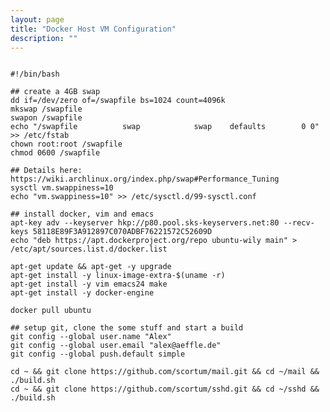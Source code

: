 ```yaml
---
layout: page
title: "Docker Host VM Configuration"
description: ""
---
```







<pre><code>
#!/bin/bash

## create a 4GB swap
dd if=/dev/zero of=/swapfile bs=1024 count=4096k
mkswap /swapfile
swapon /swapfile
echo "/swapfile          swap            swap    defaults        0 0" >> /etc/fstab
chown root:root /swapfile 
chmod 0600 /swapfile

## Details here: https://wiki.archlinux.org/index.php/swap#Performance_Tuning
sysctl vm.swappiness=10
echo "vm.swappiness=10" >> /etc/sysctl.d/99-sysctl.conf

## install docker, vim and emacs
apt-key adv --keyserver hkp://p80.pool.sks-keyservers.net:80 --recv-keys 58118E89F3A912897C070ADBF76221572C52609D
echo "deb https://apt.dockerproject.org/repo ubuntu-wily main" > /etc/apt/sources.list.d/docker.list

apt-get update && apt-get -y upgrade
apt-get install -y linux-image-extra-$(uname -r)
apt-get install -y vim emacs24 make
apt-get install -y docker-engine

docker pull ubuntu

## setup git, clone the some stuff and start a build
git config --global user.name "Alex"
git config --global user.email "alex@aeffle.de"
git config --global push.default simple

cd ~ && git clone https://github.com/scortum/mail.git && cd ~/mail && ./build.sh
cd ~ && git clone https://github.com/scortum/sshd.git && cd ~/sshd && ./build.sh




</code></pre>


